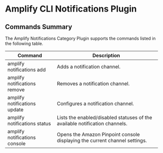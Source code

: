 # Amplify CLI Notifications Plugin

## Commands Summary

The Amplify Notifications Category Plugin supports the commands listed in the following table.

| Command                       | Description                                                                 |
| ----------------------------- | --------------------------------------------------------------------------- |
| amplify notifications add     | Adds a notification channel.                                                |
| amplify notifications remove  | Removes a notification channel.                                             |
| amplify notifications update  | Configures a notification channel.                                          |
| amplify notifications status  | Lists the enabled/disabled statuses of the available notification channels. |
| amplify notifications console | Opens the Amazon Pinpoint console displaying the current channel settings.  |
